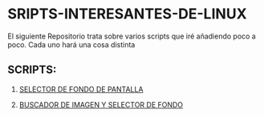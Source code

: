 # SRIPTS-INTERESANTES-DE-LINUX
El siguiente Repositorio trata sobre varios scripts que iré añadiendo poco a poco. Cada uno hará una cosa distinta
## SCRIPTS:

1. [SELECTOR DE FONDO DE PANTALLA](https://github.com/mloparj10/SRIPTS-INTERESANTES-DE-LINUX/blob/main/MEN%C3%9A%20DE%20FONDOS/descrip1.md)

2. [BUSCADOR DE IMAGEN Y SELECTOR DE FONDO]()
